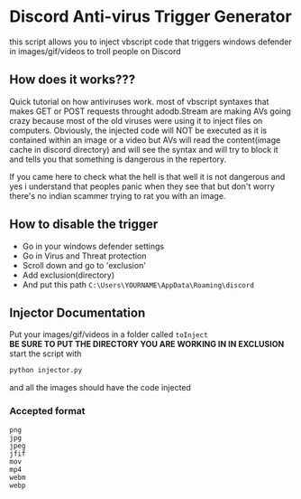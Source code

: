 # Discord Anti-virus Trigger Generator
this script allows you to inject vbscript code that triggers windows defender in images/gif/videos to troll people on Discord

## How does it works???
Quick tutorial on how antiviruses work.
most of vbscript syntaxes that makes GET or POST requests throught adodb.Stream are making AVs going crazy because most of the old viruses
were using it to inject files on computers. Obviously, the injected code will NOT be executed as it is contained within an image or a video
but AVs will read the content(image cache in discord directory) and will see the syntax and will try to block it and tells you that something
is dangerous in the repertory.

If you came here to check what the hell is that well it is not dangerous and yes i understand that peoples panic when they see that but don't worry
there's no indian scammer trying to rat you with an image.

## How to disable the trigger
 - Go in your windows defender settings
 - Go in Virus and Threat protection
 - Scroll down and go to 'exclusion'
 - Add exclusion(directory)
 - And put this path `C:\Users\YOURNAME\AppData\Roaming\discord`

## Injector Documentation
Put your images/gif/videos in a folder called `toInject`<br>
**BE SURE TO PUT THE DIRECTORY YOU ARE WORKING IN IN EXCLUSION**<br>
start the script with
```cmd
python injector.py
```
and all the images should have the code injected
### Accepted format
```
png
jpg
jpeg
jfif
mov
mp4
webm
webp
```
